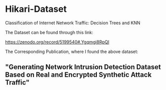 # Hikari-Dataset
Classification of Internet Network Traffic: Decision Trees and KNN



The Dataset can be found through this link:

https://zenodo.org/record/5199540#.Ygqmgi8RpQI


The Corresponding Publication, where I found the above dataset:
## "Generating Network Intrusion Detection Dataset Based on Real and Encrypted Synthetic Attack Traffic"
